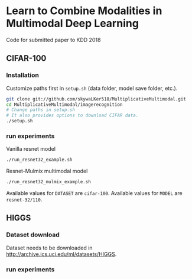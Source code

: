 # Learn to Combine Modalities in Multimodal Deep Learning
Code for submitted paper to KDD 2018



## CIFAR-100

### Installation
Customize paths first in `setup.sh` (data folder, model save folder, etc.).
```bash
git clone git://github.com/skywaLKer518/MultiplicativeMultimodal.git
cd MultiplicativeMultimodal/imagerecognition
# Change paths in setup.sh
# It also provides options to download CIFAR data.
./setup.sh
```

### run experiments
Vanilla resnet model
```bash
./run_resnet32_example.sh
```
Resnet-Mulmix multimodal model
```bash
./run_resnet32_mulmix_example.sh
```
Available values for `DATASET` are `cifar-100`.
Available values for `MODEL` are `resnet-32/110`.

## HIGGS


### Dataset download

Dataset needs to be downloaded in http://archive.ics.uci.edu/ml/datasets/HIGGS.

### run experiments 

